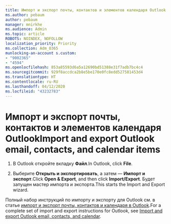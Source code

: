 ```yaml
---
title: Импорт и экспорт почты, контактов и элементов календаря Outlook
ms.author: pebaum
author: pebaum
manager: mnirkhe
ms.audience: Admin
ms.topic: article
ROBOTS: NOINDEX, NOFOLLOW
localization_priority: Priority
ms.collection: Adm_O365
munlocking-an-account s.custom:
- "9002365"
- "4594"
ms.openlocfilehash: 853a85593d6a5a12690bd51388e31f7adb7bc4c4
ms.sourcegitcommit: 929f8accdca2b8e5be170e0fc8edd527581453d4
ms.translationtype: HT
ms.contentlocale: ru-RU
ms.lasthandoff: 04/12/2020
ms.locfileid: "43232783"
---
```

# <a name="import-and-export-outlook-email-contacts-and-calendar-items"></a><span data-ttu-id="27f08-102">Импорт и экспорт почты, контактов и элементов календаря Outlook</span><span class="sxs-lookup"><span data-stu-id="27f08-102">Import and export Outlook email, contacts, and calendar items</span></span>

1. <span data-ttu-id="27f08-103">В Outlook откройте вкладку **Файл**.</span><span class="sxs-lookup"><span data-stu-id="27f08-103">In Outlook, click **File**.</span></span>

2. <span data-ttu-id="27f08-104">Выберите **Открыть и экспортировать**, а затем — **Импорт и экспорт**.</span><span class="sxs-lookup"><span data-stu-id="27f08-104">Click **Open & Export**, and then click **Import/Export**.</span></span> <span data-ttu-id="27f08-105">Будет запущен мастер импорта и экспорта.</span><span class="sxs-lookup"><span data-stu-id="27f08-105">This starts the Import and Export wizard.</span></span>

<span data-ttu-id="27f08-106">Полный набор инструкций по импорту и экспорту для Outlook см. в статье [импорт и экспорт почты, контактов и календаря в Outlook](https://support.office.com/article/import-and-export-outlook-email-contacts-and-calendar-92577192-3881-4502-b79d-c3bbada6c8ef).</span><span class="sxs-lookup"><span data-stu-id="27f08-106">For a complete set of import and export instructions for Outlook, see [Import and export Outlook email, contacts, and calendar](https://support.office.com/article/import-and-export-outlook-email-contacts-and-calendar-92577192-3881-4502-b79d-c3bbada6c8ef).</span></span>

